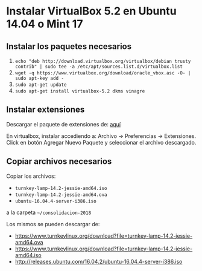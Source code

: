 # Instalar VirtualBox 5.2 en Ubuntu 14.04 o Mint 17

## Instalar los paquetes necesarios

1. `echo "deb http://download.virtualbox.org/virtualbox/debian trusty contrib" | sudo tee -a /etc/apt/sources.list.d/virtualbox.list`
2. `wget -q https://www.virtualbox.org/download/oracle_vbox.asc -O- | sudo apt-key add -`
3. `sudo apt-get update`
4. `sudo apt-get install virtualbox-5.2 dkms vinagre`

## Instalar extensiones

Descargar el paquete de extensiones de: [aquí](https://download.virtualbox.org/virtualbox/5.2.8/Oracle_VM_VirtualBox_Extension_Pack-5.2.8.vbox-extpack)

En virtualbox, instalar accediendo a: Archivo -> Preferencias -> Extensiones.
Click en botón Agregar Nuevo Paquete y seleccionar el archivo descargado.

## Copiar archivos necesarios

Copiar los archivos:

* `turnkey-lamp-14.2-jessie-amd64.iso`
* `turnkey-lamp-14.2-jessie-amd64.ova`
* `ubuntu-16.04.4-server-i386.iso`

a la carpeta `~/consolidacion-2018`

Los mismos se pueden descargar de:

* https://www.turnkeylinux.org/download?file=turnkey-lamp-14.2-jessie-amd64.ova
* https://www.turnkeylinux.org/download?file=turnkey-lamp-14.2-jessie-amd64.iso
* http://releases.ubuntu.com/16.04.2/ubuntu-16.04.4-server-i386.iso

